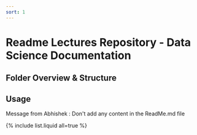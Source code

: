 ```yaml
---
sort: 1
---
```


# Readme Lectures Repository - Data Science Documentation

## Folder Overview & Structure

## Usage 

Message from Abhishek : Don't add any content in the ReadMe.md file


{% include list.liquid all=true %}

